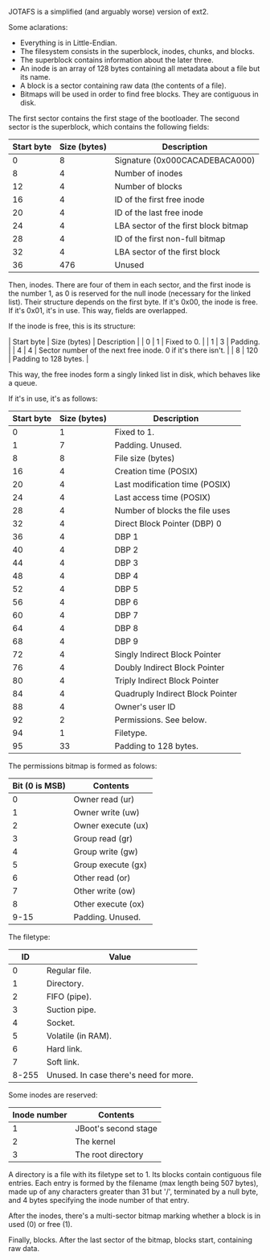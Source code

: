 JOTAFS is a simplified (and arguably worse) version of ext2.

Some aclarations:
- Everything is in Little-Endian.
- The filesystem consists in the superblock, inodes, chunks, and blocks.
- The superblock contains information about the later three.
- An inode is an array of 128 bytes containing all metadata about a file but its name.
- A block is a sector containing raw data (the contents of a file).
- Bitmaps will be used in order to find free blocks. They are contiguous in disk.

The first sector contains the first stage of the bootloader.
The second sector is the superblock, which contains the following fields:

| Start byte | Size (bytes) | Description |
| --- | --- | --- |
| 0   | 8   | Signature (0x000CACADEBACA000) |
| 8   | 4   | Number of inodes |
| 12  | 4   | Number of blocks |
| 16  | 4   | ID of the first free inode |
| 20  | 4   | ID of the last free inode |
| 24  | 4   | LBA sector of the first block bitmap |
| 28  | 4   | ID of the first non-full bitmap |
| 32  | 4   | LBA sector of the first block |
| 36  | 476 | Unused |

Then, inodes. There are four of them in each sector, and the first inode is the number 1, as 0 is reserved for the null inode (necessary for the linked list). Their structure depends on the first byte. If it's 0x00, the inode is free. If it's 0x01, it's in use. This way, fields are overlapped.

If the inode is free, this is its structure:

| Start byte | Size (bytes) | Description |
| 0   | 1   | Fixed to 0. |
| 1   | 3   | Padding. |
| 4   | 4   | Sector number of the next free inode. 0 if it's there isn't. |
| 8  | 120 | Padding to 128 bytes. |

This way, the free inodes form a singly linked list in disk, which behaves like a queue.

If it's in use, it's as follows:

| Start byte | Size (bytes) | Description |
| --- | --- | --- |
| 0   | 1   | Fixed to 1. |
| 1   | 7   | Padding. Unused. |
| 8   | 8   | File size (bytes) |
| 16  | 4   | Creation time (POSIX) |
| 20  | 4   | Last modification time (POSIX) |
| 24  | 4   | Last access time (POSIX) |
| 28  | 4   | Number of blocks the file uses |
| 32  | 4   | Direct Block Pointer (DBP) 0 |
| 36  | 4   | DBP 1 |
| 40  | 4   | DBP 2 |
| 44  | 4   | DBP 3 |
| 48  | 4   | DBP 4 |
| 52  | 4   | DBP 5 |
| 56  | 4   | DBP 6 |
| 60  | 4   | DBP 7 |
| 64  | 4   | DBP 8 |
| 68  | 4   | DBP 9 |
| 72  | 4   | Singly Indirect Block Pointer |
| 76  | 4   | Doubly Indirect Block Pointer |
| 80  | 4   | Triply Indirect Block Pointer |
| 84  | 4   | Quadruply Indirect Block Pointer |
| 88  | 4   | Owner's user ID |
| 92 | 2   | Permissions. See below. |
| 94 | 1   | Filetype. |
| 95 | 33  | Padding to 128 bytes. |

The permissions bitmap is formed as folows:

| Bit (0 is MSB) | Contents |
| --- | --- |
| 0    | Owner read (ur) |
| 1    | Owner write (uw) |
| 2    | Owner execute (ux) |
| 3    | Group read (gr) |
| 4    | Group write (gw) |
| 5    | Group execute (gx) |
| 6    | Other read (or) |
| 7    | Other write (ow) |
| 8    | Other execute (ox) |
| 9-15 | Padding. Unused. |

The filetype:

| ID | Value |
| --- | --- |
| 0     | Regular file. |
| 1     | Directory. |
| 2     | FIFO (pipe). |
| 3     | Suction pipe. |
| 4     | Socket. |
| 5     | Volatile (in RAM). |
| 6     | Hard link. |
| 7     | Soft link. |
| 8-255 | Unused. In case there's need for more. |

Some inodes are reserved:

| Inode number | Contents |
| --- | --- |
| 1   | JBoot's second stage |
| 2   | The kernel |
| 3   | The root directory |

A directory is a file with its filetype set to 1. Its blocks contain contiguous file entries. Each entry is formed by the filename (max length being 507 bytes), made up of any characters greater than 31 but '/', terminated by a null byte, and 4 bytes specifying the inode number of that entry.

After the inodes, there's a multi-sector bitmap marking whether a block is in used (0) or free (1).

Finally, blocks. After the last sector of the bitmap, blocks start, containing raw data.
